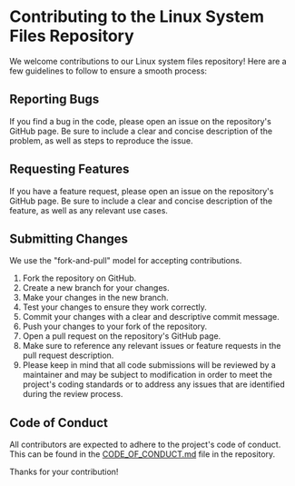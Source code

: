 # Contributing to the Linux System Files Repository

We welcome contributions to our Linux system files repository! Here are a few guidelines to follow to ensure a smooth process:


## Reporting Bugs

If you find a bug in the code, please open an issue on the repository's GitHub page. Be sure to include a clear and concise description of the problem, as well as steps to reproduce the issue.


## Requesting Features

If you have a feature request, please open an issue on the repository's GitHub page. Be sure to include a clear and concise description of the feature, as well as any relevant use cases.


## Submitting Changes

We use the "fork-and-pull" model for accepting contributions.

1. Fork the repository on GitHub.
2. Create a new branch for your changes.
3. Make your changes in the new branch.
4. Test your changes to ensure they work correctly.
5. Commit your changes with a clear and descriptive commit message.
6. Push your changes to your fork of the repository.
7. Open a pull request on the repository's GitHub page.
8. Make sure to reference any relevant issues or feature requests in the pull request description.
9. Please keep in mind that all code submissions will be reviewed by a maintainer and may be subject to modification in order to meet the project's coding standards or to address any issues that are identified during the review process.


## Code of Conduct

All contributors are expected to adhere to the project's code of conduct. This can be found in the [CODE_OF_CONDUCT.md](https://github.com/rcallaby/linux-system-files/blob/main/CODE_OF_CONDUCT.md) file in the repository.

Thanks for your contribution!
